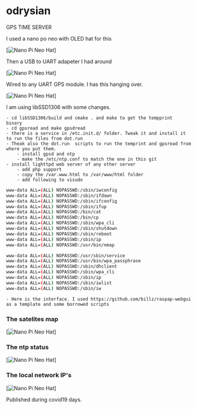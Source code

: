 # odrysian
GPS TIME SERVER

I used a nano po neo with OLED hat for this


[![Nano Pi Neo Hat](https://raw.githubusercontent.com/comarius/odrysian/master/docs/odr_1.png)]

Then a USB to UART adapeter I had around

[![Nano Pi Neo Hat](https://raw.githubusercontent.com/comarius/odrysian/master/docs/odr_2.png)]

Wired to any UART GPS module. I has this hanging over.

[![Nano Pi Neo Hat](https://raw.githubusercontent.com/comarius/odrysian/master/docs/odr_3.png)]


I am using libSSD1306 with some changes. 

    - cd libSSD1306/build and cmake . and make to get the tempprint  binary 
    - cd gpsread and make gpsdread
    - there is a service in /etc.init.d/ folder. Tweak it and install it to run the files from dot.run
    - Theak also the dot.run  scripts to run the temprint and gpsread from where you put them.
        - install gpsd and ntp
        - make the /etc/ntp.conf to match the one in this git
    - install lighttpd web server of any other server
        - add php support
        - copy the /var.www.html to /var/www/html folder
        - add following to visudo
        
        
```bash
www-data ALL=(ALL) NOPASSWD:/sbin/iwconfig
www-data ALL=(ALL) NOPASSWD:/sbin/ifdown
www-data ALL=(ALL) NOPASSWD:/sbin/ifconfig
www-data ALL=(ALL) NOPASSWD:/sbin/ifup
www-data ALL=(ALL) NOPASSWD:/bin/cat
www-data ALL=(ALL) NOPASSWD:/bin/cp
www-data ALL=(ALL) NOPASSWD:/sbin/wpa_cli
www-data ALL=(ALL) NOPASSWD:/sbin/shutdown
www-data ALL=(ALL) NOPASSWD:/sbin/reboot
www-data ALL=(ALL) NOPASSWD:/sbin/ip
www-data ALL=(ALL) NOPASSWD:/usr/bin/nmap

www-data ALL=(ALL) NOPASSWD:/usr/sbin/service
www-data ALL=(ALL) NOPASSWD:/usr/bin/wpa_passphrase
www-data ALL=(ALL) NOPASSWD:/sbin/dhclient
www-data ALL=(ALL) NOPASSWD:/sbin/wpa_cli
www-data ALL=(ALL) NOPASSWD:/sbin/ip
www-data ALL=(ALL) NOPASSWD:/sbin/iwlist
www-data ALL=(ALL) NOPASSWD:/sbin/iw
```
    - Here is the interface. I used https://github.com/billz/raspap-webgui as a template and some borrowed scripts
    
    
### The satelites map

[![Nano Pi Neo Hat](https://raw.githubusercontent.com/comarius/odrysian/master/docs/odry_4.png)]

### The ntp status

[![Nano Pi Neo Hat](https://raw.githubusercontent.com/comarius/odrysian/master/docs/odry_5.png)]

### The local network IP's

[![Nano Pi Neo Hat](https://raw.githubusercontent.com/comarius/odrysian/master/docs/odry_6.png)]
    



Published during covid19 days.



